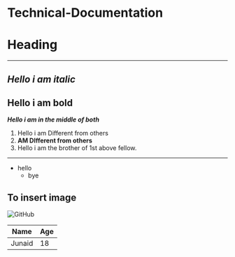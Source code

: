 # Technical-Documentation
# Heading 
-------------------------------------------------
*Hello i am italic*
-------------------------------------------------
**Hello i am bold**
-------------------------------------------------
***Hello i am in the middle of both***
1. Hello i am Different from others 
2. **AM DIfferent from others**
3. Hello i am the brother of 1st above fellow.
-----------------------------------------------

* hello
  - bye

**To insert image**
-------------------------------------------

![GitHub](https://static.coindesk.com/wp-content/uploads/2014/05/Screen-Shot-2014-05-07-at-5.23.11-PM-345x222.png)

| Name | Age |
|----|----|
| Junaid | 18 |


